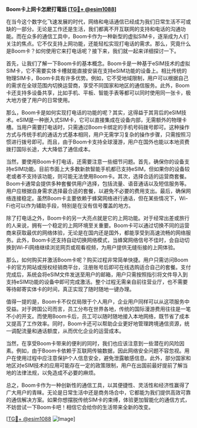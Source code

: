 **Boom卡上网卡怎麽打電話 [[TG💪+ @esim1088](https://t.me/s/esim1088)]**

在当今这个数字化飞速发展的时代，网络和电话通信已经成为我们日常生活不可或缺的一部分。无论是工作还是生活，我们都离不开互联网的支持和电话的沟通功能。而在众多的通信工具中，Boom卡作为一种新型的虚拟SIM卡，逐渐成为人们关注的焦点。它不仅支持上网功能，还能轻松实现打电话的需求。那么，究竟什么是Boom卡？如何使用它来打电话呢？接下来，我们就一起来详细探讨一下。

首先，让我们了解一下Boom卡的基本概念。Boom卡是一种基于eSIM技术的虚拟SIM卡，它不需要实体卡槽就能直接安装在支持eSIM功能的设备上。相比传统的物理SIM卡，Boom卡具有许多优势。例如，它不受地域限制，用户可以根据自己的需求在全球范围内切换运营商，享受不同国家和地区的通信服务。此外，Boom卡还支持多设备共享，比如手机、平板、智能手表等都可以同时使用同一张卡，极大地方便了用户的日常使用。

那么，Boom卡是如何实现打电话的功能的呢？其实，这得益于其背后的eSIM技术。eSIM是一种嵌入式SIM卡，它可以直接集成在设备内部，无需额外的物理卡槽。当用户需要打电话时，只需通过Boom卡绑定的手机号码拨号即可。这种操作方式与传统手机的通话方式基本相同，用户无需学习复杂的操作步骤，只需按照习惯进行拨号即可。而且，由于Boom卡支持全球漫游，用户在国外也能以本地资费拨打国际长途，大大降低了通信成本。

当然，要使用Boom卡打电话，还需要注意一些细节问题。首先，确保你的设备支持eSIM功能。目前市面上大多数新款智能手机都已支持eSIM，但如果你的设备较老或者不支持该功能，则可能无法使用Boom卡。其次，选择合适的运营商套餐。Boom卡通常会提供多种套餐供用户选择，包括流量、语音通话以及短信服务等。用户应根据自身需求选择最合适的套餐，以避免不必要的费用支出。最后，确保网络连接稳定。虽然Boom卡主要依赖于蜂窝网络进行通话，但在某些情况下，Wi-Fi也可以作为辅助手段，特别是在没有信号覆盖的地方。

除了打电话之外，Boom卡的另一大亮点就是它的上网功能。对于经常出差或旅行的人来说，拥有一个稳定的上网环境至关重要。Boom卡可以通过切换不同的运营商来获取最优的网络体验，无论是在国内还是国外，都能享受到高速流畅的网络服务。此外，Boom卡还支持自动切换网络模式，当蜂窝网络信号不佳时，会自动切换到Wi-Fi网络继续浏览网页或观看视频，为用户提供无缝衔接的上网体验。

那么，如何购买并激活Boom卡呢？购买过程非常简单快捷。用户只需访问Boom卡的官方网站或授权经销商平台，注册账号后即可在线选购适合自己的套餐。支付完成后，系统会将eSIM文件发送至用户的邮箱，用户只需按照指引将文件导入到支持eSIM功能的设备中即可完成激活。整个过程无需亲自前往营业厅，也不需要等待邮寄实体卡的时间，真正实现了随时随地一键办理。

值得一提的是，Boom卡不仅仅局限于个人用户，企业用户同样可以从这项服务中受益。对于跨国公司而言，员工分布在世界各地，传统的国际漫游费用往往是一笔不小的开支。而使用Boom卡后，员工可以随时随地接入本地网络，既节省了成本又提高了工作效率。同时，Boom卡还可以帮助企业更好地管理跨境通信资源，统一调配流量和通话额度，从而优化企业的运营成本。

当然，在享受Boom卡带来的便利的同时，我们也应该注意到一些潜在的风险因素。例如，由于Boom卡依赖于互联网传输数据，因此网络安全问题不容忽视。用户在使用过程中应注意保护个人信息安全，避免泄露敏感信息。此外，部分国家和地区对eSIM技术的应用可能存在一定的政策限制，用户在出国前最好提前了解当地的法律法规，以免造成不必要的麻烦。

总之，Boom卡作为一种创新性的通信工具，以其便捷性、灵活性和经济性赢得了广大用户的青睐。无论是日常生活中还是商务场合中，它都能为我们提供高效可靠的通信解决方案。如果你想摆脱传统SIM卡的束缚，体验更加智能化的通信方式，不妨尝试一下Boom卡吧！相信它会给你的生活带来全新的改变。

[[TG💪+ @esim1088](https://t.me/s/esim1088) ![Image](https://i.postimg.cc/4NQfJmqS/Snipaste-2025-05-13-00-14-12.png)]